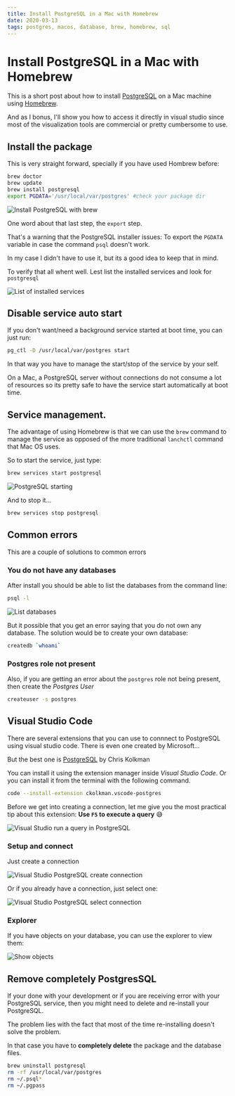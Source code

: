 ```yaml
---
title: Install PostgreSQL in a Mac with Homebrew
date: 2020-03-13
tags: postgres, macos, database, brew, homebrew, sql
---
```

# Install PostgreSQL in a Mac with Homebrew

This is a short post about how to install [PostgreSQL](https://postgresql.org) on a Mac machine using [Homebrew](https://brew.sh).

And as I bonus, I'll show you how to access it directly in visual studio since most of the visualization tools are commercial or pretty cumbersome to use.

## Install the package

This is very straight  forward, specially if you have used Hombrew before:

```bash
brew doctor
brew update
brew install postgresql
export PGDATA='/usr/local/var/postgres' #check your package dir
```

![Install PostgreSQL with brew](brew-install-postgresql.png)

One word about that last step, the `export` step.

That's a warning that the PostgreSQL installer issues: To export the `PGDATA` variable in case the command `psql` doesn't work.

In my case I didn't have to use it, but its a good idea to keep that in mind.

To verify that all whent well. Lest list the installed services and look for `postgresql`

![List of installed services](service-status-stopped.png)

## Disable service auto start

If you don't want/need a background service started at boot time, you can just run:

```bash
pg_ctl -D /usr/local/var/postgres start
```

In that way you have to manage the start/stop of the service by your self.

On a Mac, a PostgreSQL server without connections do not consume a lot of resources so its pretty safe to have the service start automatically at boot time.

## Service management.

The advantage of using Homebrew is that we can use the `brew` command to manage the service as opposed of the more traditional `lanchctl` command that Mac OS uses.

So to start the service, just type:

```bash
brew services start postgresql
```

![PostgreSQL starting](brew-service-start.png)

And to stop it...

```bash
brew services stop postgresql
```


## Common errors

This are a couple of solutions to common errors

### You do not have any databases

After install you should be able to list the databases from the command line:

```bash
psql -l
```

![List databases](psql-list-dbs.png)

But it possible that you get an error saying that you do not own any database. The solution would be to create your own database:

```bash
createdb `whoami`
```

### Postgres role not present

Also, if you are getting an error about the `postgres` role not being present, then create the _Postgres User_

```bash
createuser -s postgres
```

## Visual Studio Code

There are several extensions that you can use to connnect to PostgreSQL using visual studio code. There is even one created by Microsoft...

But the best one is [PostgreSQL](https://marketplace.visualstudio.com/items?itemName=ckolkman.vscode-postgres) by Chris Kolkman

You can install it using the extension manager inside _Visual Studio Code_. Or you can install it from the terminal with the following command.

```bash
code --install-extension ckolkman.vscode-postgres
```

Before we get into creating a connection, let me give you the most practical tip about this extension: **Use `F5` to execute a query** 😅

![Visual Studio run a query in PostgreSQL](vs-run-query.png)

### Setup and connect

Just create a connection

![Visual Studio PostgreSQL create connection](vs-create-connection.png)

Or if you already have a connection, just select one:

![Visual Studio PostgreSQL select connection](vs-select-connection.png)

### Explorer

If you have objects on your database, you can use the explorer to view them:

![Show objects](vs-pg-explorer.png)


## Remove completely PostgresSQL

If your done with your development or if you are receiving error with your PostgreSQL service, then you might need to delete and re-install your PostgreSQL.

The problem lies with the fact that most of the time re-installing doesn't solve the problem.

In that case you have to **completely delete** the package and the database files.

```bash
brew uninstall postgresql
rm -rf /usr/local/var/postgres
rm ~/.psql*
rm ~/.pgpass
```
